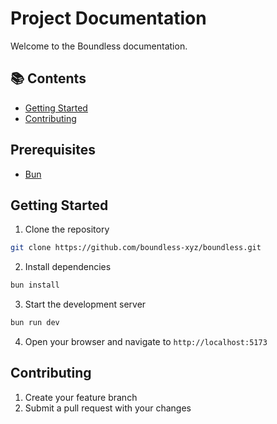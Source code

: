 # Project Documentation

Welcome to the Boundless documentation.

## 📚 Contents

- [Getting Started](#getting-started)
- [Contributing](#contributing)

## Prerequisites

- [Bun](https://bun.sh)

## Getting Started

1. Clone the repository

```bash
git clone https://github.com/boundless-xyz/boundless.git
```

2. Install dependencies

```bash
bun install
```

3. Start the development server

```bash
bun run dev
```

4. Open your browser and navigate to `http://localhost:5173`

## Contributing

1. Create your feature branch
2. Submit a pull request with your changes
